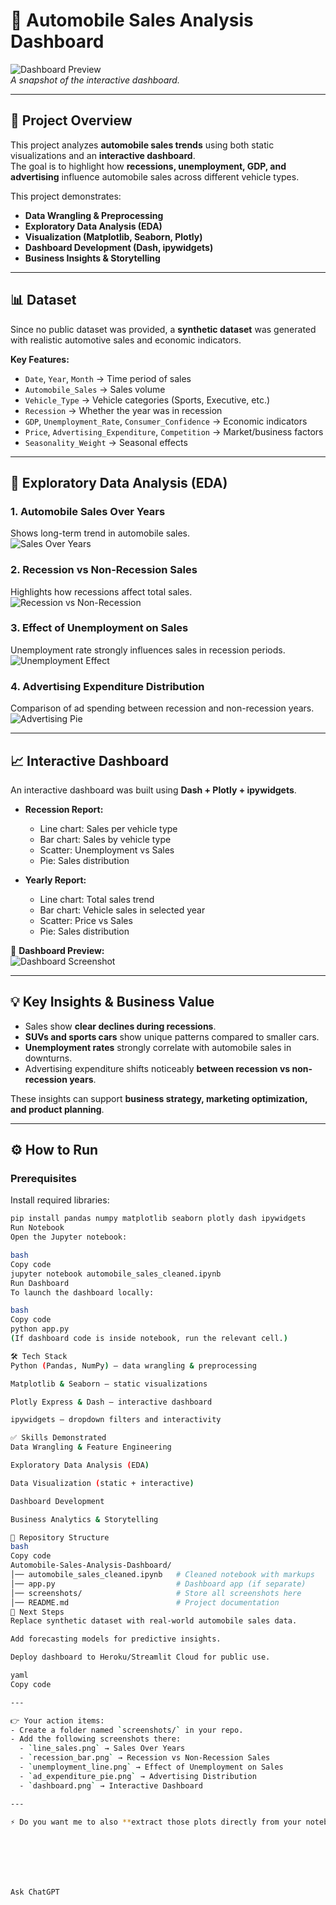 # 🚗 Automobile Sales Analysis Dashboard

![Dashboard Preview](screenshots/dashboard.png)  
*A snapshot of the interactive dashboard.*

---

## 📌 Project Overview
This project analyzes **automobile sales trends** using both static visualizations and an **interactive dashboard**.  
The goal is to highlight how **recessions, unemployment, GDP, and advertising** influence automobile sales across different vehicle types.

This project demonstrates:
- **Data Wrangling & Preprocessing**
- **Exploratory Data Analysis (EDA)**
- **Visualization (Matplotlib, Seaborn, Plotly)**
- **Dashboard Development (Dash, ipywidgets)**
- **Business Insights & Storytelling**

---

## 📊 Dataset
Since no public dataset was provided, a **synthetic dataset** was generated with realistic automotive sales and economic indicators.

**Key Features:**
- `Date`, `Year`, `Month` → Time period of sales  
- `Automobile_Sales` → Sales volume  
- `Vehicle_Type` → Vehicle categories (Sports, Executive, etc.)  
- `Recession` → Whether the year was in recession  
- `GDP`, `Unemployment_Rate`, `Consumer_Confidence` → Economic indicators  
- `Price`, `Advertising_Expenditure`, `Competition` → Market/business factors  
- `Seasonality_Weight` → Seasonal effects  

---

## 🔎 Exploratory Data Analysis (EDA)

### 1. Automobile Sales Over Years  
Shows long-term trend in automobile sales.  
![Sales Over Years](screenshots/line_sales.png)

### 2. Recession vs Non-Recession Sales  
Highlights how recessions affect total sales.  
![Recession vs Non-Recession](screenshots/recession_bar.png)

### 3. Effect of Unemployment on Sales  
Unemployment rate strongly influences sales in recession periods.  
![Unemployment Effect](screenshots/unemployment_line.png)

### 4. Advertising Expenditure Distribution  
Comparison of ad spending between recession and non-recession years.  
![Advertising Pie](screenshots/ad_expenditure_pie.png)

---

## 📈 Interactive Dashboard
An interactive dashboard was built using **Dash + Plotly + ipywidgets**.

- **Recession Report:**  
  - Line chart: Sales per vehicle type  
  - Bar chart: Sales by vehicle type  
  - Scatter: Unemployment vs Sales  
  - Pie: Sales distribution  

- **Yearly Report:**  
  - Line chart: Total sales trend  
  - Bar chart: Vehicle sales in selected year  
  - Scatter: Price vs Sales  
  - Pie: Sales distribution  

📌 **Dashboard Preview:**  
![Dashboard Screenshot](screenshots/dashboard.png)

---

## 💡 Key Insights & Business Value
- Sales show **clear declines during recessions**.  
- **SUVs and sports cars** show unique patterns compared to smaller cars.  
- **Unemployment rates** strongly correlate with automobile sales in downturns.  
- Advertising expenditure shifts noticeably **between recession vs non-recession years**.  

These insights can support **business strategy, marketing optimization, and product planning**.

---

## ⚙️ How to Run

### Prerequisites
Install required libraries:
```bash
pip install pandas numpy matplotlib seaborn plotly dash ipywidgets
Run Notebook
Open the Jupyter notebook:

bash
Copy code
jupyter notebook automobile_sales_cleaned.ipynb
Run Dashboard
To launch the dashboard locally:

bash
Copy code
python app.py
(If dashboard code is inside notebook, run the relevant cell.)

🛠️ Tech Stack
Python (Pandas, NumPy) – data wrangling & preprocessing

Matplotlib & Seaborn – static visualizations

Plotly Express & Dash – interactive dashboard

ipywidgets – dropdown filters and interactivity

✅ Skills Demonstrated
Data Wrangling & Feature Engineering

Exploratory Data Analysis (EDA)

Data Visualization (static + interactive)

Dashboard Development

Business Analytics & Storytelling

📂 Repository Structure
bash
Copy code
Automobile-Sales-Analysis-Dashboard/
│── automobile_sales_cleaned.ipynb   # Cleaned notebook with markups
│── app.py                           # Dashboard app (if separate)
│── screenshots/                     # Store all screenshots here
│── README.md                        # Project documentation
📌 Next Steps
Replace synthetic dataset with real-world automobile sales data.

Add forecasting models for predictive insights.

Deploy dashboard to Heroku/Streamlit Cloud for public use.

yaml
Copy code

---

👉 Your action items:  
- Create a folder named `screenshots/` in your repo.  
- Add the following screenshots there:  
  - `line_sales.png` → Sales Over Years  
  - `recession_bar.png` → Recession vs Non-Recession Sales  
  - `unemployment_line.png` → Effect of Unemployment on Sales  
  - `ad_expenditure_pie.png` → Advertising Distribution  
  - `dashboard.png` → Interactive Dashboard  

---

⚡ Do you want me to also **extract those plots directly from your notebook and generate the screenshot images** for you now, so you don’t have to do it manually?







Ask ChatGPT
